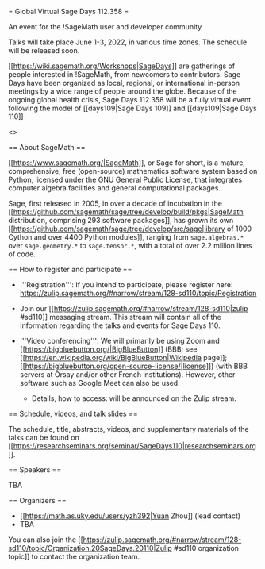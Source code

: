 = Global Virtual Sage Days 112.358 =

An event for the !SageMath user and developer community

Talks will take place June 1-3, 2022, in various time zones. The schedule will be released soon.

[[https://wiki.sagemath.org/Workshops|SageDays]] are gatherings of people interested in !SageMath, from newcomers to contributors. Sage Days have been organized as local, regional, or international in-person meetings by a wide range of people around the globe.  Because of the ongoing global health crisis, Sage Days 112.358 will be a fully virtual event following the model of [[days109|Sage Days 109]] and [[days109|Sage Days 110]]

<<TableOfContents>>

== About SageMath ==

[[https://www.sagemath.org/|SageMath]], or Sage for short, is a mature, comprehensive, free (open-source) mathematics software system based on Python, licensed under the GNU General Public License, that integrates computer algebra facilities and general computational packages. 

Sage, first released in 2005, in over a decade of incubation in the  [[https://github.com/sagemath/sage/tree/develop/build/pkgs|SageMath distribution, comprising 293 software packages]], has grown its own [[https://github.com/sagemath/sage/tree/develop/src/sage|library of 1000 Cython and over 4400 Python modules]], ranging from `sage.algebras.*` over `sage.geometry.*` to `sage.tensor.*`, with a total of over 2.2 million lines of code.  

== How to register and participate ==

 * '''Registration''': If you intend to participate, please register here: https://zulip.sagemath.org/#narrow/stream/128-sd110/topic/Registration

 * Join our [[https://zulip.sagemath.org/#narrow/stream/128-sd110|zulip #sd110]] messaging stream. This stream will contain all of the information regarding the talks and events for Sage Days 110.

 * '''Video conferencing''': We will primarily be using Zoom and [[https://bigbluebutton.org/|BigBlueButton]] (BBB; see [[https://en.wikipedia.org/wiki/BigBlueButton|Wikipedia page]]; [[https://bigbluebutton.org/open-source-license/|license]]) (with BBB servers at Orsay and/or other French institutions). However, other software such as Google Meet can also be used.

   * Details, how to access: will be announced on the Zulip stream.

== Schedule, videos, and talk slides ==

The schedule, title, abstracts, videos, and supplementary materials of the talks can be found on [[https://researchseminars.org/seminar/SageDays110|researchseminars.org]].

== Speakers ==

TBA

== Organizers ==

 * [[https://math.as.uky.edu/users/yzh392|Yuan Zhou]] (lead contact)
 * TBA

You can also join the [[https://zulip.sagemath.org/#narrow/stream/128-sd110/topic/Organization.20SageDays.20110|Zulip #sd110 organization topic]] to contact the organization team.
